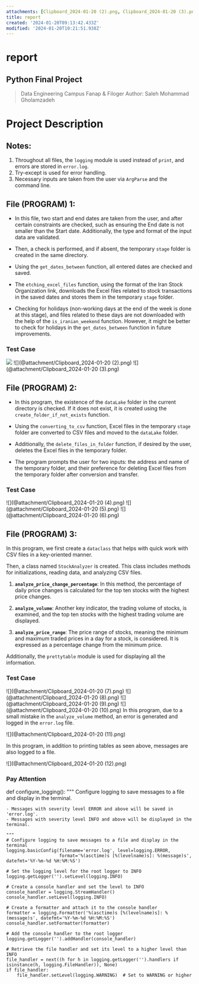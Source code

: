 ```yaml
---
attachments: [Clipboard_2024-01-20 (2).png, Clipboard_2024-01-20 (3).png, Clipboard_2024-01-20 (4).png, Clipboard_2024-01-20 (5).png, Clipboard_2024-01-20 (6).png, Clipboard_2024-01-20 (7).png, Clipboard_2024-01-20 (8).png, Clipboard_2024-01-20 (9).png, Clipboard_2024-01-20 (10).png, Clipboard_2024-01-20 (11).png, Clipboard_2024-01-20 (12).png, Clipboard_2024-01-20.png]
title: report
created: '2024-01-20T09:13:42.433Z'
modified: '2024-01-20T10:21:51.938Z'
---
```


# report
## Python Final Project
> Data Engineering Campus
> Fanap & Filoger
> Author: Saleh Mohammad Gholamzadeh

# Project Description

## Notes:

1. Throughout all files, the `logging` module is used instead of `print`, and errors are stored in `error.log`.
2. Try-except is used for error handling.
3. Necessary inputs are taken from the user via `ArgParse` and the command line.

## File (PROGRAM) 1:

- In this file, two start and end dates are taken from the user, and after certain constraints are checked, such as ensuring the End date is not smaller than the Start date. Additionally, the type and format of the input data are validated.
  
- Then, a check is performed, and if absent, the temporary `stage` folder is created in the same directory.
  
- Using the `get_dates_between` function, all entered dates are checked and saved.
  
- The `etching_excel_files` function, using the format of the Iran Stock Organization link, downloads the Excel files related to stock transactions in the saved dates and stores them in the temporary `stage` folder.
  
- Checking for holidays (non-working days at the end of the week is done at this stage), and files related to these days are not downloaded with the help of the `is_iranian_weekend` function. However, it might be better to check for holidays in the `get_dates_between` function in future improvements.

### Test Case
![](@attachment/Clipboard_2024-01-20.png)
![](@attachment/Clipboard_2024-01-20 (2).png)
![](@attachment/Clipboard_2024-01-20 (3).png)

## File (PROGRAM) 2:
- In this program, the existence of the `dataLake` folder in the current directory is checked. If it does not exist, it is created using the `create_folder_if_not_exists` function.

- Using the `converting_to_csv` function, Excel files in the temporary `stage` folder are converted to CSV files and moved to the `dataLake` folder.

- Additionally, the `delete_files_in_folder` function, if desired by the user, deletes the Excel files in the temporary folder.

- The program prompts the user for two inputs: the address and name of the temporary folder, and their preference for deleting Excel files from the temporary folder after conversion and transfer.

### Test Case
![](@attachment/Clipboard_2024-01-20 (4).png)
![](@attachment/Clipboard_2024-01-20 (5).png)
![](@attachment/Clipboard_2024-01-20 (6).png)


## File (PROGRAM) 3:

In this program, we first create a `dataclass` that helps with quick work with CSV files in a key-oriented manner.

Then, a class named `StockAnalyzer` is created. This class includes methods for initializations, reading data, and analyzing CSV files.

1. **`analyze_price_change_percentage`**: In this method, the percentage of daily price changes is calculated for the top ten stocks with the highest price changes.

2. **`analyze_volume`**: Another key indicator, the trading volume of stocks, is examined, and the top ten stocks with the highest trading volume are displayed.

3. **`analyze_price_range`**: The price range of stocks, meaning the minimum and maximum traded prices in a day for a stock, is considered. It is expressed as a percentage change from the minimum price.

Additionally, the `prettytable` module is used for displaying all the information.

### Test Case
![](@attachment/Clipboard_2024-01-20 (7).png)
![](@attachment/Clipboard_2024-01-20 (8).png)
![](@attachment/Clipboard_2024-01-20 (9).png)
![](@attachment/Clipboard_2024-01-20 (10).png)
In this program, due to a small mistake in the `analyze_volume` method, an error is generated and logged in the `error.log` file.

![](@attachment/Clipboard_2024-01-20 (11).png)

In this program, in addition to printing tables as seen above, messages are also logged to a file.

![](@attachment/Clipboard_2024-01-20 (12).png)

### Pay Attention
def configure_logging():
    """
    Configure logging to save messages to a file and display in the terminal.

    - Messages with severity level ERROR and above will be saved in 'error.log'.
    - Messages with severity level INFO and above will be displayed in the terminal.

    """
    # Configure logging to save messages to a file and display in the terminal
    logging.basicConfig(filename='error.log', level=logging.ERROR,
                        format='%(asctime)s [%(levelname)s]: %(message)s', datefmt='%Y-%m-%d %H:%M:%S')

    # Set the logging level for the root logger to INFO
    logging.getLogger('').setLevel(logging.INFO)

    # Create a console handler and set the level to INFO
    console_handler = logging.StreamHandler()
    console_handler.setLevel(logging.INFO)

    # Create a formatter and attach it to the console handler
    formatter = logging.Formatter('%(asctime)s [%(levelname)s]: %(message)s', datefmt='%Y-%m-%d %H:%M:%S')
    console_handler.setFormatter(formatter)

    # Add the console handler to the root logger
    logging.getLogger('').addHandler(console_handler)

    # Retrieve the file handler and set its level to a higher level than INFO
    file_handler = next((h for h in logging.getLogger('').handlers if isinstance(h, logging.FileHandler)), None)
    if file_handler:
        file_handler.setLevel(logging.WARNING)  # Set to WARNING or higher






